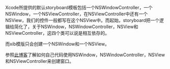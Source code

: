 
Xcode所提供的默认storyboard模板包括一个NSWindowController，一个NSWindow，一个NSViewController，在NSViewController中还有一个NSView，我们的控件一般都写在这个NSView中。而起始，storyboard把一个逻辑给简化了，关于NSWindow，NSWindowController，NSView和NSViewController，这四个类可以说是相互依存的。

而xib模版只会创建一个NSWindow和一个NSView。

参照[此博客](https://blog.csdn.net/fl2011sx/article/details/73252859)了解如何自己代码使用NSWindow，NSWindowController，NSView和NSViewController来创建窗口。


